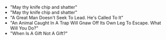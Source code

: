 * "May thy knife chip and shatter"
* "May thy knife chip and shatter"
* "A Great Man Doesn't Seek To Lead. He's Called To It"
* "An Animal Caught In A Trap Will Gnaw Off Its Own Leg To Escape. What Will You Do?"
* "When Is A Gift Not A Gift?"
